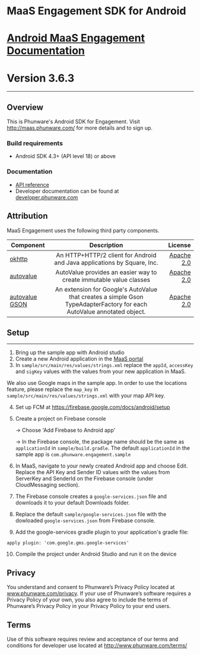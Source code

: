 # MaaS Engagement SDK for Android
  
[Android MaaS Engagement Documentation](http://phunware.github.io/maas-engagement-android-sdk/)  
=======  
**Version 3.6.3**
=======  
________________  
  
  
## Overview  
This is Phunware's Android SDK for Engagement. Visit http://maas.phunware.com/ for more details and to sign up.  
  
### Build requirements  
* Android SDK 4.3+ (API level 18) or above  
  
### Documentation  
  
* [API reference](http://phunware.github.io/maas-engagement-android-sdk/)  
* Developer documentation can be found at  
[developer.phunware.com](https://developer.phunware.com/pages/viewpage.action?pageId=3410099)  
  
Attribution  
-----------  
MaaS Engagement uses the following third party components.  
  
| Component     | Description   | License  |  
| ------------- |:-------------:| -----:|  
| [okhttp](https://github.com/square/okhttp)        | An HTTP+HTTP/2 client for Android and Java applications by Square, Inc. | [Apache 2.0](https://github.com/square/okhttp/blob/master/LICENSE.txt) |  
| [autovalue](https://github.com/google/auto/tree/master/value)        | AutoValue provides an easier way to create immutable value classes | [Apache 2.0](https://github.com/google/auto/blob/master/LICENSE.txt) |  
| [autovalue GSON](https://github.com/rharter/auto-value-gson)        | An extension for Google's AutoValue that creates a simple Gson TypeAdapterFactory for each AutoValue annotated object. | [Apache 2.0](https://github.com/rharter/auto-value-gson/blob/master/LICENSE.txt) |  
  
## Setup  
-------  
1. Bring up the sample app with Android studio  
2. Create a new Android application in the [MaaS portal](https://maas.phunware.com/)  
3. In `sample/src/main/res/values/strings.xml` replace the `appId`, `accessKey` and `sigKey` values with the values from your new application in MaaS.   
  
  We also use Google maps in the sample app. In order to use the locations feature, please replace the `map_key`  in `sample/src/main/res/values/strings.xml` with your map API key.
  
4. Set up FCM at https://firebase.google.com/docs/android/setup
5. Create a project on Firebase console  
  
    -> Choose 'Add Firebase to Android app'  
  
    -> In the Firebase console, the package name should be the same as `applicationId` in `sample/build.gradle`. The default `applicationId` in the sample app is `com.phunware.engagement.sample`  
      
6. In MaaS, navigate to your newly created Android app and choose Edit. Replace the API Key and Sender ID values with the values from ServerKey and SenderId on the Firebase console (under CloudMessaging section).  
7. The Firebase console creates a `google-services.json` file and downloads it to your default Downloads folder.  
8. Replace the default `sample/google-services.json` file with the dowloaded `google-services.json` from Firebase console.  
9. Add the google-services gradle plugin to your application's gradle file:  
  
  `apply plugin: 'com.google.gms.google-services'`  
    
10. Compile the project under Android Studio and run it on the device  
  
Privacy  
-----------  
You understand and consent to Phunware’s Privacy Policy located at www.phunware.com/privacy. If your use of Phunware’s software requires a Privacy Policy of your own, you also agree to include the terms of Phunware’s Privacy Policy in your Privacy Policy to your end users.  
  
Terms  
-----------  
Use of this software requires review and acceptance of our terms and conditions for developer use located at http://www.phunware.com/terms/
